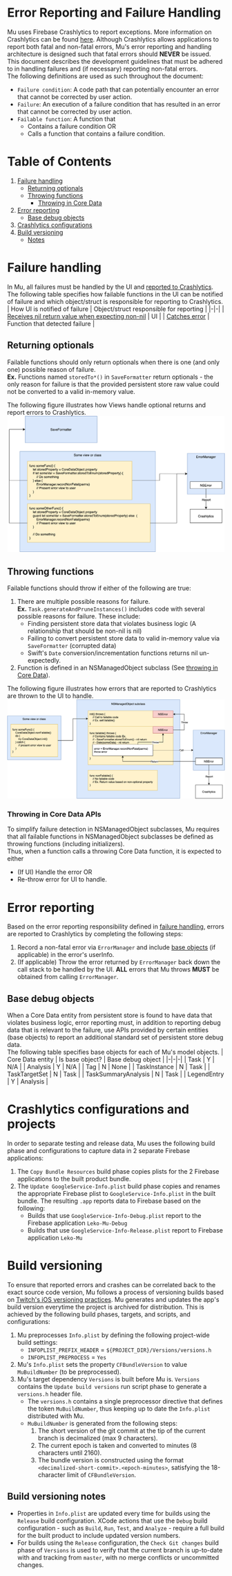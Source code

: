 # Error Reporting and Failure Handling
Mu uses Firebase Crashlytics to report exceptions. More information on Crashlytics can be found [here](https://firebase.google.com/docs/crashlytics/customize-crash-reports). Although Crashlytics allows applications to report both fatal and non-fatal errors, Mu's error reporting and handling architecture is designed such that fatal errors should __NEVER__ be issued.  
This document describes the development guidelines that must be adhered to in handling failures and (if necessary) reporting non-fatal errors.  
The following definitions are used as such throughout the document:  
* `Failure condition`: A code path that can potentially encounter an error that cannot be corrected by user action.
* `Failure`: An execution of a failure condition that has resulted in an error that cannot be corrected by user action.
* `Failable function`: A function that
    * Contains a failure condition OR
    * Calls a function that contains a failure condition.

# Table of Contents
1. [Failure handling](#failure-handling)
    * [Returning optionals](#returning-optionals)
    * [Throwing functions](#throwing-functions)
        * [Throwing in Core Data](#throwing-in-core-data-apis)
1. [Error reporting](#error-reporting)
    * [Base debug objects](#base-debug-objects)
1. [Crashlytics configurations](#crashlytics-configurations)
1. [Build versioning](#build-versioning)
    * [Notes](#build-versioning-notes)

# Failure handling
In Mu, all failures must be handled by the UI and [reported to Crashlytics](#error-reporting).  
The following table specifies how failable functions in the UI can be notified of failure and which object/struct is responsible for reporting to Crashlytics.
| How UI is notified of failure | Object/struct responsible for reporting |
|-|-|
| [Receives nil return value when expecting non-nil](#returning-optionals) | UI |
| [Catches error](#throwing-functions) | Function that detected failure |

## Returning optionals
Failable functions should only return optionals when there is one (and only one) possible reason of failure.  
__Ex.__ Functions named `storedTo*()` in `SaveFormatter` return optionals - the only reason for failure is that the provided persistent store raw value could not be converted to a valid in-memory value.

The following figure illustrates how Views handle optional returns and report errors to Crashlytics.
![](./img/error-reporting-and-handling-optionals.png)

## Throwing functions
Failable functions should throw if either of the following are true:  
1. There are multiple possible reasons for failure.  
__Ex.__ `Task.generateAndPruneInstances()` includes code with several possible reasons for failure. These include:
    * Finding persistent store data that violates business logic (A relationship that should be non-nil is nil)
    * Failing to convert persistent store data to valid in-memory value via `SaveFormatter` (corrupted data)
    * Swift's `Date` conversion/incrementation functions returns nil un-expectedly.
1. Function is defined in an NSManagedObject subclass (See [throwing in Core Data](#throwing-in-core-data-apis)).

The following figure illustrates how errors that are reported to Crashlytics are thrown to the UI to handle.
![](./img/error-reporting-and-handling-throwing.png)

### Throwing in Core Data APIs
To simplify failure detection in NSManagedObject subclasses, Mu requires that all failable functions in NSManagedObject subclasses be defined as throwing functions (including initializers).  
Thus, when a function calls a throwing Core Data function, it is expected to either
* (If UI) Handle the error OR
* Re-throw error for UI to handle.

# Error reporting
Based on the error reporting responsibility defined in [failure handling](#failure-handling), errors are reported to Crashlytics by completing the following steps:  
1. Record a non-fatal error via `ErrorManager` and include [base objects](#base-debug-objects) (if applicable) in the error's userInfo.
1. (If applicable) Throw the error returned by `ErrorManager` back down the call stack to be handled by the UI. __ALL__ errors that Mu throws __MUST__ be obtained from calling `ErrorManager`.  

## Base debug objects
When a Core Data entity from persistent store is found to have data that violates business logic, error reporting must, in addition to reporting debug data that is relevant to the failure, use APIs provided by certain entities (base objects) to report an additional standard set of persistent store debug data.  
The following table specifies base objects for each of Mu's model objects.
| Core Data entity | Is base object? | Base debug object |
|-|-|-|
| Task | Y | N/A |
| Analysis | Y | N/A |
| Tag | N | None |
| TaskInstance | N | Task |
| TaskTargetSet | N | Task |
| TaskSummaryAnalysis | N | Task |
| LegendEntry | Y | Analysis |

# Crashlytics configurations and projects
In order to separate testing and release data, Mu uses the following build phase and configurations to capture data in 2 separate Firebase applications:  
1. The `Copy Bundle Resources` build phase copies plists for the 2 Firebase applications to the built product bundle.
1. The `Update GoogleService-Info.plist` build phase copies and renames the appropriate Firebase plist to `GoogleService-Info.plist` in the built bundle. The resulting `.app` reports data to Firebase based on the following:  
    * Builds that use `GoogleService-Info-Debug.plist` report to the Firebase application `Leko-Mu-Debug`
    * Builds that use `GoogleService-Info-Release.plist` report to Firebase application `Leko-Mu`

# Build versioning
To ensure that reported errors and crashes can be correlated back to the exact source code version, Mu follows a process of versioning builds based on [Twitch's iOS versioning practices](https://blog.twitch.tv/en/2016/09/20/ios-versioning-89e02f0a5146/).
Mu generates and updates the app's build version everytime the project is archived for distribution. This is achieved by the following build phases, targets, and scripts, and configurations:  
1. Mu preprocesses `Info.plist` by defining the following project-wide build settings:
    * `INFOPLIST_PREFIX_HEADER` = `${PROJECT_DIR}/Versions/versions.h`
    * `INFOPLIST_PREPROCESS` = `Yes`
1. Mu's `Info.plist` sets the property `CFBundleVersion` to value `MuBuildNumber` (to be preprocessed).
1. Mu's target dependency `Versions` is built before Mu is. `Versions` contains the `Update build versions` run script phase to generate a `versions.h` header file.
    * The `versions.h` contains a single preprocessor directive that defines the token `MuBuildNumber`, thus keeping up to date the `Info.plist` distributed with Mu.
    * `MuBuildNumber` is generated from the following steps:
        1. The short version of the git commit at the tip of the current branch is decimalized (max 9 characters).
        1. The current epoch is taken and converted to minutes (8 characters until 2160).
        1. The bundle version is constructed using the format `<decimalized-short-commit>.<epoch-minutes>`, satisfying the 18-character limit of `CFBundleVersion`.

## Build versioning notes
* Properties in `Info.plist` are updated every time for builds using the `Release` build configuration. XCode actions that use the `Debug` build configuration - such as `Build`, `Run`, `Test`, and `Analyze` - require a full build for the built product to include updated version numbers.
* For builds using the `Release` configuration, the `Check Git changes` build phase of `Versions` is used to verify that the current branch is up-to-date with and tracking from `master`, with no merge conflicts or uncommitted changes.
